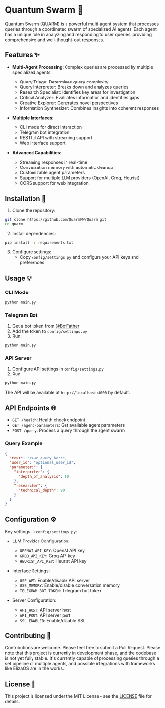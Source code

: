 # Quantum Swarm 🤖

Quantum Swarm (QUARM) is a powerful multi-agent system that processes queries through a coordinated swarm of specialized AI agents. Each agent has a unique role in analyzing and responding to user queries, providing comprehensive and well-thought-out responses.

## Features ✨

- **Multi-Agent Processing**: Complex queries are processed by multiple specialized agents:
  - Query Triage: Determines query complexity
  - Query Interpreter: Breaks down and analyzes queries
  - Research Specialist: Identifies key areas for investigation
  - Critical Analyzer: Evaluates information and identifies gaps
  - Creative Explorer: Generates novel perspectives
  - Information Synthesizer: Combines insights into coherent responses

- **Multiple Interfaces**:
  - CLI mode for direct interaction
  - Telegram bot integration
  - RESTful API with streaming support
  - Web interface support

- **Advanced Capabilities**:
  - Streaming responses in real-time
  - Conversation memory with automatic cleanup
  - Customizable agent parameters
  - Support for multiple LLM providers (OpenAI, Groq, Heurist)
  - CORS support for web integration

## Installation 🚀

1. Clone the repository:
```bash
git clone https://github.com/QuarmFW/Quarm.git
cd quarm
```

2. Install dependencies:
```bash
pip install -r requirements.txt
```

3. Configure settings:
   - Copy `config/settings.py` and configure your API keys and preferences

## Usage 💡

### CLI Mode
```bash
python main.py
```

### Telegram Bot
1. Get a bot token from [@BotFather](https://t.me/botfather)
2. Add the token to `config/settings.py`
3. Run:
```bash
python main.py
```

### API Server
1. Configure API settings in `config/settings.py`
2. Run:
```bash
python main.py
```

The API will be available at `http://localhost:8000` by default.

## API Endpoints 🌐

- `GET /health`: Health check endpoint
- `GET /agent-parameters`: Get available agent parameters
- `POST /query`: Process a query through the agent swarm

### Query Example
```json
{
  "text": "Your query here",
  "user_id": "optional_user_id",
  "parameters": {
    "interpreter": {
      "depth_of_analysis": 80
    },
    "researcher": {
      "technical_depth": 90
    }
  }
}
```

## Configuration ⚙️

Key settings in `config/settings.py`:

- LLM Provider Configuration:
  - `OPENAI_API_KEY`: OpenAI API key
  - `GROQ_API_KEY`: Groq API key
  - `HEURIST_API_KEY`: Heurist API key

- Interface Settings:
  - `USE_API`: Enable/disable API server
  - `USE_MEMORY`: Enable/disable conversation memory
  - `TELEGRAM_BOT_TOKEN`: Telegram bot token

- Server Configuration:
  - `API_HOST`: API server host
  - `API_PORT`: API server port
  - `SSL_ENABLED`: Enable/disable SSL

## Contributing 🤝

Contributions are welcome. Please feel free to submit a Pull Request. Please note that this project is currently in development phase, and the codebase is not yet fully stable. It's currently capable of processing queries through a set pipeline of multiple agents, and possible integrations with frameworks like ElizaOS are in the works.

## License 📄

This project is licensed under the MIT License - see the [LICENSE](LICENSE) file for details.